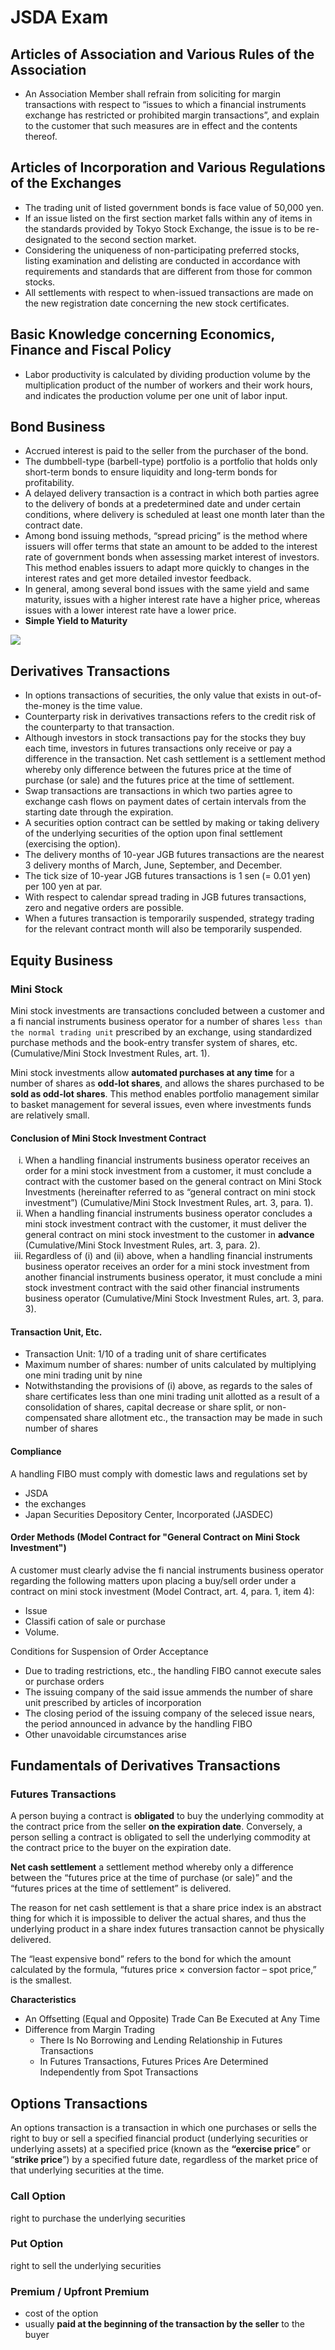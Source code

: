# JSDA Exam

## Articles of Association and Various Rules of the Association

- An Association Member shall refrain from soliciting for margin transactions with respect to “issues to which a financial instruments exchange has restricted or prohibited margin transactions”, and explain to the customer that such measures are in effect and the contents thereof.

## Articles of Incorporation and Various Regulations of the Exchanges

- The trading unit of listed government bonds is face value of 50,000 yen.
- If an issue listed on the first section market falls within any of items in the standards provided by Tokyo Stock Exchange, the issue is to be re-designated to the second section market.
- Considering the uniqueness of non-participating preferred stocks, listing examination and delisting are conducted in accordance with requirements and standards that are different from those for common stocks.
- All settlements with respect to when-issued transactions are made on the new registration date concerning the new stock certificates.

## Basic Knowledge concerning Economics, Finance and Fiscal Policy

- Labor productivity is calculated by dividing production volume by the multiplication product of the number of workers and their work hours, and indicates the production volume per one unit of labor input.

## Bond Business

- Accrued interest is paid to the seller from the purchaser of the bond.
- The dumbbell-type (barbell-type) portfolio is a portfolio that holds only short-term bonds to ensure liquidity and long-term bonds for profitability.
- A delayed delivery transaction is a contract in which both parties agree to the delivery of bonds at a predetermined date and under certain conditions, where delivery is scheduled at least one month later than the contract date.
- Among bond issuing methods, “spread pricing” is the method where issuers will offer terms that state an amount to be added to the interest rate of government bonds when assessing market interest of investors. This method enables issuers to adapt more quickly to changes in the interest rates and get more detailed investor feedback.
- In general, among several bond issues with the same yield and same maturity, issues with a higher interest rate have a higher price, whereas issues with a lower interest rate have a lower price.
- **Simple Yield to Maturity**

<img src="https://render.githubusercontent.com/render/math?math=SYTM =\frac{Coupon%2B\frac{Redemption Price - Purchase Price}{N}}{Purchase Price}">

## Derivatives Transactions

- In options transactions of securities, the only value that exists in out-of-the-money is the time value.
- Counterparty risk in derivatives transactions refers to the credit risk of the counterparty to that transaction.
- Although investors in stock transactions pay for the stocks they buy each time, investors in futures transactions only receive or pay a difference in the transaction. Net cash settlement is a settlement method whereby only difference between the futures price at the time of purchase (or sale) and the futures price at the time of settlement.
- Swap transactions are transactions in which two parties agree to exchange cash flows on payment dates of certain intervals from the starting date through the expiration.
- A securities option contract can be settled by making or taking delivery of the underlying securities of the option upon final settlement (exercising the option).
- The delivery months of 10-year JGB futures transactions are the nearest 3 delivery months of March, June, September, and December.
- The tick size of 10-year JGB futures transactions is 1 sen (= 0.01 yen) per 100 yen at par.
- With respect to calendar spread trading in JGB futures transactions, zero and negative orders are possible.
- When a futures transaction is temporarily suspended, strategy trading for the relevant contract month will also be temporarily suspended.

## Equity Business

### Mini Stock

Mini stock investments are transactions concluded between a customer and a fi nancial instruments business operator for a number of shares `less than the normal trading unit` prescribed by an exchange, using standardized purchase methods and the book-entry transfer system of shares, etc. (Cumulative/Mini Stock Investment Rules, art. 1).

Mini stock investments allow **automated purchases at any time** for a number of shares as **odd-lot shares**, and allows the shares purchased to be **sold as odd-lot shares**. This method enables portfolio management similar to basket management for several issues, even where investments funds are relatively small.

#### Conclusion of Mini Stock Investment Contract

<ol type="i">
  <li>
    When a handling financial instruments business operator receives an order for a mini stock investment from a customer, it must conclude a contract with the customer based on the general contract on Mini Stock Investments (hereinafter referred to as “general contract on mini stock investment”) (Cumulative/Mini Stock Investment Rules, art. 3, para. 1).
  </li>
  <li>
    When a handling financial instruments business operator concludes a mini stock investment contract with the customer, it must deliver the general contract on mini stock investment to the customer in <b>advance</b> (Cumulative/Mini Stock Investment Rules, art. 3, para. 2).
  </li>
  <li> 
    Regardless of (i) and (ii) above, when a handling financial instruments business operator receives an order for a mini stock investment from another financial instruments business operator, it must conclude a mini stock investment contract with the said other financial instruments business operator (Cumulative/Mini Stock Investment Rules, art. 3, para. 3).
  </li>
</ol>

#### Transaction Unit, Etc.
* Transaction Unit: 1/10 of a trading unit of share certificates
* Maximum number of shares: number of units calculated by multiplying one mini trading unit by nine
* Notwithstanding the provisions of (i) above, as regards to the sales of share certificates less than one mini trading unit allotted as a result of a consolidation of shares, capital decrease or share split, or non-compensated share allotment etc., the transaction may be made in such number of shares

#### Compliance
A handling FIBO must comply with domestic laws and regulations set by
* JSDA
* the exchanges
* Japan Securities Depository Center, Incorporated (JASDEC)

#### Order Methods (Model Contract for "General Contract on Mini Stock Investment")
A customer must clearly advise the fi nancial instruments business operator regarding the following matters upon placing a buy/sell order under a contract on mini stock investment (Model Contract, art. 4, para. 1, item 4):
* Issue
* Classifi cation of sale or purchase
* Volume.

Conditions for Suspension of Order Acceptance
* Due to trading restrictions, etc., the handling FIBO cannot execute sales or purchase orders
* The issuing company of the said issue ammends the number of share unit prescribed by articles of incorporation
* The closing period of the issuing company of the seleced issue nears, the period announced in advance by the handling FIBO
* Other unavoidable circumstances arise

## Fundamentals of Derivatives Transactions
### Futures Transactions
A person buying a contract is **obligated** to buy the underlying commodity at the contract price from the seller **on the expiration date**. Conversely, a person selling a contract is obligated to sell the underlying commodity at the contract price to the buyer on the expiration date.

**Net cash settlement**
a settlement method whereby only a difference between the “futures price at the time of purchase (or sale)” and the “futures prices at the time of settlement” is delivered.

The reason for net cash settlement is that a share price index is an abstract thing for which it is impossible to deliver the actual shares, and thus the underlying product in a share index futures transaction cannot be physically delivered.

The “least expensive bond” refers to the bond for which the amount calculated by the formula, “futures price × conversion factor – spot price,” is the smallest.

**Characteristics**
* An Offsetting (Equal and Opposite) Trade Can Be Executed at Any Time
* Difference from Margin Trading
  * There Is No Borrowing and Lending Relationship in Futures Transactions
  * In Futures Transactions, Futures Prices Are Determined Independently from Spot Transactions


## Options Transactions
An options transaction is a transaction in which one purchases or sells the right to buy or sell
a specified financial product (underlying securities or underlying assets) at a specified price
(known as the **“exercise price**” or “**strike price**”) by a specified future date, regardless of the
market price of that underlying securities at the time.

### Call Option
right to purchase the underlying securities

### Put Option
right to sell the underlying securities

### Premium / Upfront Premium
* cost of the option
* usually **paid at the beginning of the transaction by the seller** to the buyer

